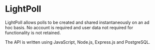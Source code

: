# LightPoll
LightPoll allows polls to be created and shared instantaneously on an ad hoc basis. No account is required and 
user data not required for functionality is not retained.

The API is written using JavaScript, Node.js, Express.js and PostgreSQL.
